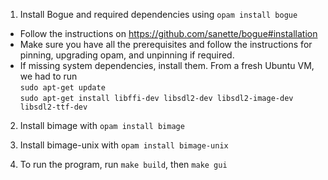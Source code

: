 1. Install Bogue and required dependencies using `opam install bogue`
  - Follow the instructions on https://github.com/sanette/bogue#installation 
  - Make sure you have all the prerequisites and follow the instructions for pinning, upgrading opam, and unpinning if required.
  - If missing system dependencies, install them. From a fresh Ubuntu VM, we had to run <br />
    `sudo apt-get update` <br />
    `sudo apt-get install libffi-dev libsdl2-dev libsdl2-image-dev libsdl2-ttf-dev`<br />

2. Install bimage with `opam install bimage`

3. Install bimage-unix with `opam install bimage-unix`

4. To run the program, run `make build`, then `make gui`